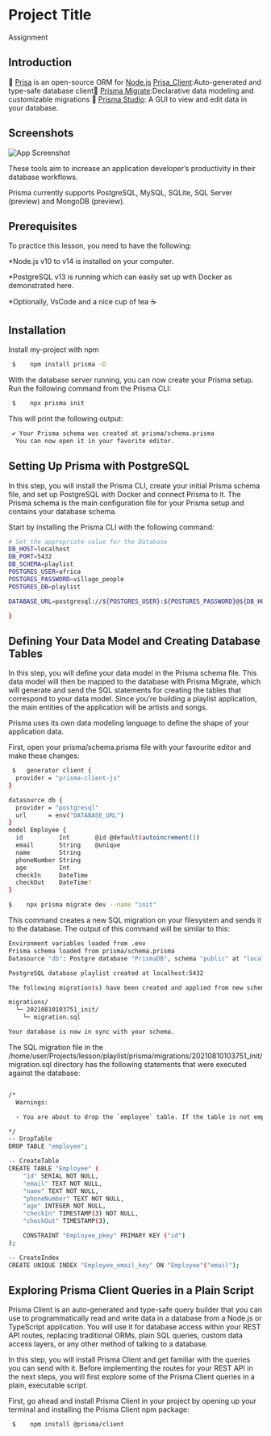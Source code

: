 
# Project Title
Assignment



## Introduction
🔷 [Prisa]() is an open-source ORM for [Node.js]() [Prisa_Client]():Auto-generated and type-safe database client🔷
[Prisma Migrate]():Declarative data modeling and customizable migrations
🔷 [Prisma Studio](): A GUI to view and edit data in your database.




## Screenshots

![App Screenshot](https://camo.githubusercontent.com/8ca47797f827bf0787f42a2f0b23e223b624c548d5f1a73bae0e0416938228f6/68747470733a2f2f696d6775722e636f6d2f43544768515a392e706e67)

These tools aim to increase an application developer’s productivity in their database workflows.

Prisma currently supports PostgreSQL, MySQL, SQLite, SQL Server (preview) and MongoDB (preview).
## Prerequisites
To practice this lesson, you need to have the following:

*Node.js v10 to v14 is installed on your computer.

*PostgreSQL v13 is running which can easily set up with Docker as demonstrated here.

*Optionally, VsCode and a nice cup of tea ☕️
## Installation

Install my-project with npm

```bash
 $    npm install prisma -D
```
With the database server running, you can now create your Prisma setup. Run the following command from the Prisma CLI:

```bash
 $    npx prisma init
```
This will print the following output:
```bash
 ✔ Your Prisma schema was created at prisma/schema.prisma
  You can now open it in your favorite editor.
```
## Setting Up Prisma with PostgreSQL
In this step, you will install the Prisma CLI, create your initial Prisma schema file, and set up PostgreSQL with Docker and connect Prisma to it. The Prisma schema is the main configuration file for your Prisma setup and contains your database schema.

Start by installing the Prisma CLI with the following command:
```bash
# Set the appropriate value for the Database
DB_HOST=localhost
DB_PORT=5432
DB_SCHEMA=playlist
POSTGRES_USER=africa
POSTGRES_PASSWORD=village_people
POSTGRES_DB=playlist

DATABASE_URL=postgresql://${POSTGRES_USER}:${POSTGRES_PASSWORD}@${DB_HOST}:${DB_PORT}/${POSTGRES_DB}?schema=${DB_SCHEMA}&sslmode=prefer

}
```

## Defining Your Data Model and Creating Database Tables
In this step, you will define your data model in the Prisma schema file. This data model will then be mapped to the database with Prisma Migrate, which will generate and send the SQL statements for creating the tables that correspond to your data model. Since you’re building a playlist application, the main entities of the application will be artists and songs.

Prisma uses its own data modeling language to define the shape of your application data.

First, open your prisma/schema.prisma file with your favourite editor and make these changes:
```bash
 $   generator client {
  provider = "prisma-client-js"
}

datasource db {
  provider = "postgresql"
  url      = env("DATABASE_URL")
}
model Employee {
  id          Int       @id @default(autoincrement())
  email       String    @unique
  name        String
  phoneNumber String
  age         Int
  checkIn     DateTime
  checkOut    DateTime?
}
```
```bash
$    npx prisma migrate dev --name "init"
```
This command creates a new SQL migration on your filesystem and sends it to the database. The output of this command will be similar to this:

```bash
Environment variables loaded from .env
Prisma schema loaded from prisma/schema.prisma
Datasource "db": Postgre database "PrismaDB", schema "public" at "localhost:5432"

PostgreSQL database playlist created at localhost:5432

The following migration(s) have been created and applied from new schema changes:

migrations/
  └─ 20210810103751_init/
    └─ migration.sql

Your database is now in sync with your schema.
```

The SQL migration file in the /home/user/Projects/lesson/playlist/prisma/migrations/20210810103751_init/migration.sql directory has the following statements that were executed against the database:


```bash

/*
  Warnings:

  - You are about to drop the `employee` table. If the table is not empty, all the data it contains will be lost.

*/
-- DropTable
DROP TABLE "employee";

-- CreateTable
CREATE TABLE "Employee" (
    "id" SERIAL NOT NULL,
    "email" TEXT NOT NULL,
    "name" TEXT NOT NULL,
    "phoneNumber" TEXT NOT NULL,
    "age" INTEGER NOT NULL,
    "checkIn" TIMESTAMP(3) NOT NULL,
    "checkOut" TIMESTAMP(3),

    CONSTRAINT "Employee_pkey" PRIMARY KEY ("id")
);

-- CreateIndex
CREATE UNIQUE INDEX "Employee_email_key" ON "Employee"("email");
```
## Exploring Prisma Client Queries in a Plain Script
Prisma Client is an auto-generated and type-safe query builder that you can use to programmatically read and write data in a database from a Node.js or TypeScript application. You will use it for database access within your REST API routes, replacing traditional ORMs, plain SQL queries, custom data access layers, or any other method of talking to a database.

In this step, you will install Prisma Client and get familiar with the queries you can send with it. Before implementing the routes for your REST API in the next steps, you will first explore some of the Prisma Client queries in a plain, executable script.

First, go ahead and install Prisma Client in your project by opening up your terminal and installing the Prisma Client npm package:

```bash
 $    npm install @prisma/client
```
